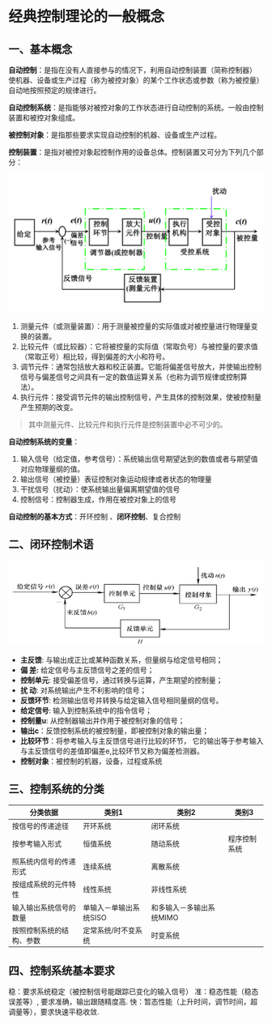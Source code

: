 # 经典控制理论的一般概念


## 一、基本概念

**自动控制**：是指在没有人直接参与的情况下，利用自动控制装置（简称控制器） 使机器、设备或生产过程（称为被控对象）的某个工作状态或参数（称为被控量）自动地按照预定的规律进行。

**自动控制系统**：是指能够对被控对象的工作状态进行自动控制的系统。一般由控制装置和被控对象组成。

**被控制对象**：是指那些要求实现自动控制的机器、设备或生产过程。

**控制装置**：是指对被控对象起控制作用的设备总体。控制装置又可分为下列几个部分：

![](attachments/Pasted%20image%2020240615231909.png)

1. 测量元件（或测量装置）：用于测量被控量的实际值或对被控量进行物理量变换的装置。
2. 比较元件（或比较器）：它将被控量的实际值（常取负号）与被控量的要求值（常取正号）相比较，得到偏差的大小和符号。
3. 调节元件：通常包括放大器和校正装置。它能将偏差信号放大，并使输出控制信号与偏差信号之间具有一定的数值运算关系（也称为调节规律或控制算法）。
4. 执行元件：接受调节元件的输出控制信号，产生具体的控制效果，使被控制量产生预期的改变。

> 其中测量元件、比较元件和执行元件是控制装置中必不可少的。

**自动控制系统的变量**：

1. 输入信号（给定值，参考信号）：系统输出信号期望达到的数值或者与期望值对应物理量纲的值。
2. 输出信号（被控量）表征控制对象运动规律或者状态的物理量
3. 干扰信号（扰动）：使系统输出量偏离期望值的信号
4. 控制信号：控制器生成，作用在被控对象上的信号

**自动控制的基本方式**：开环控制 、**闭环控制**、复合控制

## 二、闭环控制术语

![](attachments/Pasted%20image%2020240615232142.png)

- **主反馈**: 与输出成正比或某种函数关系，但量纲与给定信号相同；
- **偏 差:** 给定信号与主反馈信号之差的信号；
- **控制单元**: 接受偏差信号，通过转换与运算，产生期望的控制量；
- **扰 动**: 对系统输出产生不利影响的信号；
- **反馈环节**: 检测输出信号并转换与给定输入信号相同量纲的信号。
- **给定信号**: 输入到控制系统中的指令信号；
- **控制量u**: 从控制器输出并作用于被控制对象的信号；
- **输出c**：反馈控制系统的被控制量，即被控制对象的输出量；
- **比较环节**：将参考输入与主反馈信号进行比较的环节， 它的输出等于参考输入与主反馈信号的差值即偏差e,比较环节又称为偏差检测器。
- **控制对象**：被控制的机器，设备，过程或系统

## 三、控制系统的分类


| 分类依据         | 类别1           | 类别2                | 类别3    |
| ------------ | ------------- | ------------------ | ------ |
| 按信号的传递途径     | 开环系统          | 闭环系统               |        |
| 按参考输入形式      | 恒值系统          | 随动系统               | 程序控制系统 |
| 照系统内信号的传递形式  | 连续系统          | 离散系统               |        |
| 按组成系统的元件特性   | 线性系统          | 非线性系统              |        |
| 输入输出系统信号的数量  | 单输入－单输出系统SISO | 和多输入－多输出系统MIMO<br> |        |
| 按照控制系统的结构、参数 | 定常系统/时不变系统    | 时变系统               |        |

## 四、控制系统基本要求

稳：要求系统稳定（被控制信号能跟踪已变化的输入信号）
准：稳态性能（稳态误差等）, 要求准确，输出跟随精度高.
快：暂态性能（上升时间，调节时间，超调量等），要求快速平稳收敛.

